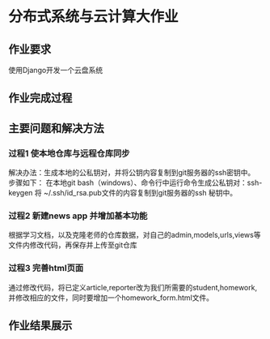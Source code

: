 # 分布式系统与云计算大作业
## 作业要求
使用Django开发一个云盘系统
## 作业完成过程
## 主要问题和解决方法
### 过程1 使本地仓库与远程仓库同步
解决办法：生成本地的公私钥对，并将公钥内容复制到git服务器的ssh密钥中。
步骤如下：
在本地git bash（windows）、命令行中运行命令生成公私钥对：ssh-keygen
将 ~/.ssh/id_rsa.pub文件的内容复制到git服务器的ssh 秘钥中。
### 过程2 新建news app 并增加基本功能
根据学习文档，以及克隆老师的仓库数据，对自己的admin,models,urls,views等文件内修改代码，再保存并上传至git仓库
### 过程3 完善html页面
通过修改代码，将已定义article,reporter改为我们所需要的student,homework,并修改相应的文件，同时要增加一个homework_form.html文件。
## 作业结果展示